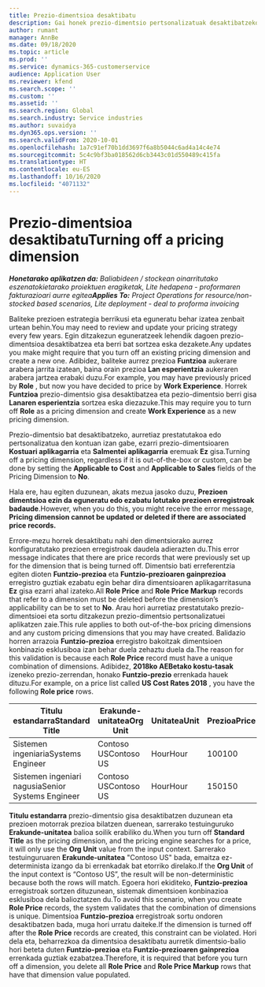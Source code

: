 ```yaml
---
title: Prezio-dimentsioa desaktibatu
description: Gai honek prezio-dimentsio pertsonalizatuak desaktibatzeko moduari buruzko informazioa eskaintzen du.
author: rumant
manager: AnnBe
ms.date: 09/18/2020
ms.topic: article
ms.prod: ''
ms.service: dynamics-365-customerservice
audience: Application User
ms.reviewer: kfend
ms.search.scope: ''
ms.custom: ''
ms.assetid: ''
ms.search.region: Global
ms.search.industry: Service industries
ms.author: suvaidya
ms.dyn365.ops.version: ''
ms.search.validFrom: 2020-10-01
ms.openlocfilehash: 1a7c91ef70b1dd3697f6a8b5044c6ad4a14c4e74
ms.sourcegitcommit: 5c4c9bf3ba018562d6cb3443c01d550489c415fa
ms.translationtype: HT
ms.contentlocale: eu-ES
ms.lasthandoff: 10/16/2020
ms.locfileid: "4071132"
---
```

# <a name="turning-off-a-pricing-dimension"></a><span data-ttu-id="9f513-103">Prezio-dimentsioa desaktibatu</span><span class="sxs-lookup"><span data-stu-id="9f513-103">Turning off a pricing dimension</span></span>

<span data-ttu-id="9f513-104">_**Honetarako aplikatzen da:** Baliabideen / stockean oinarritutako eszenatokietarako proiektuen eragiketak, Lite hedapena - proformaren fakturazioari aurre egitea_</span><span class="sxs-lookup"><span data-stu-id="9f513-104">_**Applies To:** Project Operations for resource/non-stocked based scenarios, Lite deployment - deal to proforma invoicing_</span></span>

<span data-ttu-id="9f513-105">Baliteke prezioen estrategia berrikusi eta eguneratu behar izatea zenbait urtean behin.</span><span class="sxs-lookup"><span data-stu-id="9f513-105">You may need to review and update your pricing strategy every few years.</span></span> <span data-ttu-id="9f513-106">Egin ditzakezun eguneratzeek lehendik dagoen prezio-dimentsioa desaktibatzea eta berri bat sortzea eska dezakete.</span><span class="sxs-lookup"><span data-stu-id="9f513-106">Any updates you make might require that you turn off an existing pricing dimension and create a new one.</span></span> <span data-ttu-id="9f513-107">Adibidez, baliteke aurrez prezioa **Funtzioa** aukerare arabera jarrita izatean, baina orain prezioa **Lan esperientzia** aukeraren arabera jartzea erabaki duzu.</span><span class="sxs-lookup"><span data-stu-id="9f513-107">For example, you may have previously priced by **Role** , but now you have decided to price by **Work Experience**.</span></span> <span data-ttu-id="9f513-108">Horrek **Funtzioa** prezio-dimentsio gisa desaktibatzea eta pezio-dimentsio berri gisa **Lanaren esperientzia** sortzea eska diezazuke.</span><span class="sxs-lookup"><span data-stu-id="9f513-108">This may require you to turn off **Role** as a pricing dimension and create **Work Experience** as a new pricing dimension.</span></span> 

<span data-ttu-id="9f513-109">Prezio-dimentsio bat desaktibatzeko, aurretiaz prestatutakoa edo pertsonalizatua den kontuan izan gabe, ezarri prezio-dimentsioaren **Kostuari aplikagarria** eta **Salmentei aplikagarria** eremuak **Ez** gisa.</span><span class="sxs-lookup"><span data-stu-id="9f513-109">Turning off a pricing dimension, regardless if it is out-of-the-box or custom, can be done by setting the **Applicable to Cost** and **Applicable to Sales** fields of the Pricing Dimension to **No**.</span></span>

<span data-ttu-id="9f513-110">Hala ere, hau egiten duzunean, akats mezua jasoko duzu, **Prezioen dimentsioa ezin da eguneratu edo ezabatu lotutako prezioen erregistroak badaude**.</span><span class="sxs-lookup"><span data-stu-id="9f513-110">However, when you do this, you might receive the error message, **Pricing dimension cannot be updated or deleted if there are associated price records.**</span></span>

<span data-ttu-id="9f513-111">Errore-mezu horrek desaktibatu nahi den dimentsiorako aurrez konfiguratutako prezioen erregistroak daudela adierazten du.</span><span class="sxs-lookup"><span data-stu-id="9f513-111">This error message indicates that there are price records that were previously set up for the dimension that is being turned off.</span></span> <span data-ttu-id="9f513-112">Dimentsio bati erreferentzia egiten dioten **Funtzio-prezioa** eta **Funtzio-prezioaren gainprezioa** erregistro guztiak ezabatu egin behar dira dimentsioaren aplikagarritasuna **Ez** gisa ezarri ahal izateko.</span><span class="sxs-lookup"><span data-stu-id="9f513-112">All **Role Price** and **Role Price Markup** records that refer to a dimension must be deleted before the dimension’s applicability can be to set to **No**.</span></span> <span data-ttu-id="9f513-113">Arau hori aurretiaz prestatutako prezio-dimentsioei eta sortu ditzakezun prezio-dimentsio pertsonalizatuei aplikatzen zaie.</span><span class="sxs-lookup"><span data-stu-id="9f513-113">This rule applies to both out-of-the-box pricing dimensions and any custom pricing dimensions that you may have created.</span></span> <span data-ttu-id="9f513-114">Balidazio horren arrazoia **Funtzio-prezioa** erregistro bakoitzak dimentsioen konbinazio esklusiboa izan behar duela zehaztu duela da.</span><span class="sxs-lookup"><span data-stu-id="9f513-114">The reason for this validation is because each **Role Price** record must have a unique combination of dimensions.</span></span> <span data-ttu-id="9f513-115">Adibidez, **2018ko AEBetako kostu-tasak** izeneko prezio-zerrendan, honako **Funtzio-prezio** errenkada hauek dituzu.</span><span class="sxs-lookup"><span data-stu-id="9f513-115">For example, on a price list called **US Cost Rates 2018** , you have the following **Role price** rows.</span></span> 

| <span data-ttu-id="9f513-116">Titulu estandarra</span><span class="sxs-lookup"><span data-stu-id="9f513-116">Standard Title</span></span>         | <span data-ttu-id="9f513-117">Erakunde-unitatea</span><span class="sxs-lookup"><span data-stu-id="9f513-117">Org Unit</span></span>    |<span data-ttu-id="9f513-118">Unitatea</span><span class="sxs-lookup"><span data-stu-id="9f513-118">Unit</span></span>   |<span data-ttu-id="9f513-119">Prezioa</span><span class="sxs-lookup"><span data-stu-id="9f513-119">Price</span></span>  |<span data-ttu-id="9f513-120">Moneta</span><span class="sxs-lookup"><span data-stu-id="9f513-120">Currency</span></span>  |
| -----------------------|-------------|-------|-------|----------|
| <span data-ttu-id="9f513-121">Sistemen ingeniaria</span><span class="sxs-lookup"><span data-stu-id="9f513-121">Systems Engineer</span></span>|<span data-ttu-id="9f513-122">Contoso US</span><span class="sxs-lookup"><span data-stu-id="9f513-122">Contoso US</span></span>|<span data-ttu-id="9f513-123">Hour</span><span class="sxs-lookup"><span data-stu-id="9f513-123">Hour</span></span>| <span data-ttu-id="9f513-124">100</span><span class="sxs-lookup"><span data-stu-id="9f513-124">100</span></span>|<span data-ttu-id="9f513-125">USD</span><span class="sxs-lookup"><span data-stu-id="9f513-125">USD</span></span>|
| <span data-ttu-id="9f513-126">Sistemen ingeniari nagusia</span><span class="sxs-lookup"><span data-stu-id="9f513-126">Senior Systems Engineer</span></span>|<span data-ttu-id="9f513-127">Contoso US</span><span class="sxs-lookup"><span data-stu-id="9f513-127">Contoso US</span></span>|<span data-ttu-id="9f513-128">Hour</span><span class="sxs-lookup"><span data-stu-id="9f513-128">Hour</span></span>| <span data-ttu-id="9f513-129">150</span><span class="sxs-lookup"><span data-stu-id="9f513-129">150</span></span>| <span data-ttu-id="9f513-130">USD</span><span class="sxs-lookup"><span data-stu-id="9f513-130">USD</span></span>|


<span data-ttu-id="9f513-131">**Titulu estandarra** prezio-dimentsio gisa desaktibatzen duzunean eta prezioen motorrak prezioa bilatzen duenean, sarrerako testuinguruko **Erakunde-unitatea** balioa soilik erabiliko du.</span><span class="sxs-lookup"><span data-stu-id="9f513-131">When you turn off **Standard Title** as the pricing dimension, and the pricing engine searches for a price, it will only use the **Org Unit** value from the input context.</span></span> <span data-ttu-id="9f513-132">Sarrerako testuinguruaren **Erakunde-unitatea** "Contoso US" bada, emaitza ez-determinista izango da bi errenkadak bat etorriko direlako.</span><span class="sxs-lookup"><span data-stu-id="9f513-132">If the **Org Unit** of the input context is “Contoso US”, the result will be non-deterministic because both the rows will match.</span></span> <span data-ttu-id="9f513-133">Egoera hori ekiditeko, **Funtzio-prezioa** erregistroak sortzen dituzunean, sistemak dimentsioen konbinazioa esklusiboa dela balioztatzen du.</span><span class="sxs-lookup"><span data-stu-id="9f513-133">To avoid this scenario, when you create **Role Price** records, the system validates that the combination of dimensions is unique.</span></span> <span data-ttu-id="9f513-134">Dimentsioa **Funtzio-prezioa** erregistroak sortu ondoren desaktibatzen bada, muga hori urratu daiteke.</span><span class="sxs-lookup"><span data-stu-id="9f513-134">If the dimension is turned off after the **Role Price** records are created, this constraint can be violated.</span></span> <span data-ttu-id="9f513-135">Hori dela eta, beharrezkoa da dimentsioa desaktibatu aurretik dimentsio-balio hori beteta duten **Funtzio-prezioa** eta **Funtzio-prezioaren gainprezioa** errenkada guztiak ezabatzea.</span><span class="sxs-lookup"><span data-stu-id="9f513-135">Therefore, it is required that before you turn off a dimension, you delete all **Role Price** and **Role Price Markup** rows that have that dimension value populated.</span></span>
